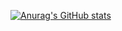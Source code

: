 [![Anurag's GitHub stats](https://github-readme-stats.vercel.app/api?username=Imbozter&theme=solarized-dark&bg_color=144,d24357,cf3a76,e0ac42&show_icons=true)](https://github.com/anuraghazra/github-readme-stats)
